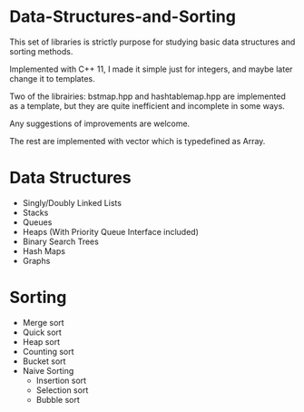 # Data-Structures-and-Sorting
This set of libraries is strictly purpose for studying basic data structures and sorting methods.

Implemented with C++ 11, I made it simple just for integers, and maybe later change it to templates.

Two of the librairies: bstmap.hpp and hashtablemap.hpp are implemented as a template, but they are quite inefficient and incomplete in some ways.

Any suggestions of improvements are welcome.

The rest are implemented with vector<int> which is typedefined as Array.

# Data Structures
 - Singly/Doubly Linked Lists
 - Stacks
 - Queues
 - Heaps (With Priority Queue Interface included)
 - Binary Search Trees
 - Hash Maps
 - Graphs

# Sorting
- Merge sort
- Quick sort
- Heap sort
- Counting sort
- Bucket sort
- Naive Sorting
  - Insertion sort
  - Selection sort
  - Bubble sort
